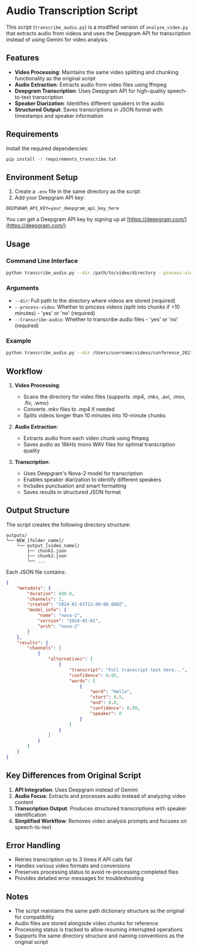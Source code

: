 # Audio Transcription Script

This script (`transcribe_audio.py`) is a modified version of `analyze_video.py` that extracts audio from videos and uses the Deepgram API for transcription instead of using Gemini for video analysis.

## Features

- **Video Processing**: Maintains the same video splitting and chunking functionality as the original script
- **Audio Extraction**: Extracts audio from video files using ffmpeg
- **Deepgram Transcription**: Uses Deepgram API for high-quality speech-to-text transcription
- **Speaker Diarization**: Identifies different speakers in the audio
- **Structured Output**: Saves transcriptions in JSON format with timestamps and speaker information

## Requirements

Install the required dependencies:

```bash
pip install -r requirements_transcribe.txt
```

## Environment Setup

1. Create a `.env` file in the same directory as the script
2. Add your Deepgram API key:

```
DEEPGRAM_API_KEY=your_deepgram_api_key_here
```

You can get a Deepgram API key by signing up at [https://deepgram.com/](https://deepgram.com/)

## Usage

### Command Line Interface

```bash
python transcribe_audio.py --dir /path/to/video/directory --process-video yes --transcribe-audio yes
```

### Arguments

- `--dir`: Full path to the directory where videos are stored (required)
- `--process-video`: Whether to process videos (split into chunks if >10 minutes) - 'yes' or 'no' (required)
- `--transcribe-audio`: Whether to transcribe audio files - 'yes' or 'no' (required)

### Example

```bash
python transcribe_audio.py --dir /Users/username/videos/conference_2023 --process-video yes --transcribe-audio yes
```

## Workflow

1. **Video Processing**: 
   - Scans the directory for video files (supports .mp4, .mkv, .avi, .mov, .flv, .wmv)
   - Converts .mkv files to .mp4 if needed
   - Splits videos longer than 10 minutes into 10-minute chunks

2. **Audio Extraction**:
   - Extracts audio from each video chunk using ffmpeg
   - Saves audio as 16kHz mono WAV files for optimal transcription quality

3. **Transcription**:
   - Uses Deepgram's Nova-2 model for transcription
   - Enables speaker diarization to identify different speakers
   - Includes punctuation and smart formatting
   - Saves results in structured JSON format

## Output Structure

The script creates the following directory structure:

```
outputs/
└── NEW_[folder_name]/
    └── output_[video_name]/
        ├── chunk1.json
        ├── chunk2.json
        └── ...
```

Each JSON file contains:

```json
{
    "metadata": {
        "duration": 600.0,
        "channels": 1,
        "created": "2024-01-01T12:00:00.000Z",
        "model_info": {
            "name": "nova-2",
            "version": "2024-01-01",
            "arch": "nova-2"
        }
    },
    "results": {
        "channels": [
            {
                "alternatives": [
                    {
                        "transcript": "Full transcript text here...",
                        "confidence": 0.95,
                        "words": [
                            {
                                "word": "Hello",
                                "start": 0.5,
                                "end": 0.8,
                                "confidence": 0.99,
                                "speaker": 0
                            }
                        ]
                    }
                ]
            }
        ]
    }
}
```

## Key Differences from Original Script

1. **API Integration**: Uses Deepgram instead of Gemini
2. **Audio Focus**: Extracts and processes audio instead of analyzing video content
3. **Transcription Output**: Produces structured transcriptions with speaker identification
4. **Simplified Workflow**: Removes video analysis prompts and focuses on speech-to-text

## Error Handling

- Retries transcription up to 3 times if API calls fail
- Handles various video formats and conversions
- Preserves processing status to avoid re-processing completed files
- Provides detailed error messages for troubleshooting

## Notes

- The script maintains the same path dictionary structure as the original for compatibility
- Audio files are stored alongside video chunks for reference
- Processing status is tracked to allow resuming interrupted operations
- Supports the same directory structure and naming conventions as the original script
